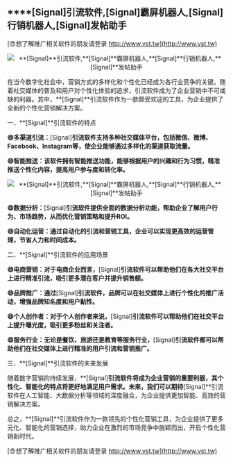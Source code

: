 ## ****[Signal]**引流软件,**[Signal]**霸屏机器人,**[Signal]**行销机器人,**[Signal]**发帖助手**

[😍想了解推广相关软件的朋友请登录 http://www.vst.tw](http://www.vst.tw)

 <center><img src="https://vst.tw/MP4/tuiguang/png/4.png" alt="**[Signal]**引流软件,**[Signal]**霸屏机器人,**[Signal]**行销机器人,**[Signal]**发帖助手"></center>

在当今数字化社会中，营销方式的多样化和个性化已经成为各行业竞争的关键。随着社交媒体的普及和用户对个性化体验的追求，引流软件成为了企业营销中不可或缺的利器。其中，**[Signal]**引流软件作为一款颇受欢迎的工具，为企业提供了全新的个性化营销解决方案。

一、**[Signal]**引流软件的特点

**😄多渠道引流：**[Signal]**引流软件支持多种社交媒体平台，包括微信、微博、Facebook、Instagram等，使企业能够通过多样化的渠道获取流量。**

**😄智能推送：该软件拥有智能推送功能，能够根据用户的兴趣和行为习惯，精准推送个性化内容，提高用户参与度和转化率。**

 <center><img src="https://vst.tw/MP4/tuiguang/png/3.png" alt="**[Signal]**引流软件,**[Signal]**霸屏机器人,**[Signal]**行销机器人,**[Signal]**发帖助手"></center>

**😄数据分析：**[Signal]**引流软件提供全面的数据分析功能，帮助企业了解用户行为、市场趋势，从而优化营销策略和提升ROI。**

**😄自动化运营：通过自动化的引流和营销工具，企业可以实现更高效的运营管理，节省人力和时间成本。**

二、**[Signal]**引流软件的应用场景

**😄电商营销：对于电商企业而言，**[Signal]**引流软件可以帮助他们在各大社交平台上进行精准引流，吸引更多潜在客户并提升销售额。**

**😄品牌推广：通过**[Signal]**引流软件，品牌可以在社交媒体上进行个性化的推广活动，增强品牌知名度和用户黏性。**

**😄个人创作者：对于个人创作者来说，**[Signal]**引流软件可以帮助他们在社交平台上提升曝光度，吸引更多粉丝和关注者。**

**😄服务行业：无论是餐饮、旅游还是教育等服务行业，**[Signal]**引流软件都可以帮助他们在社交媒体上进行精准的用户引流和营销推广。**

三、**[Signal]**引流软件的未来发展

随着数字营销的持续发展，**[Signal]**引流软件将成为企业营销的重要利器，其个性化、智能化的特点将更好地满足用户需求。未来，我们可以期待**[Signal]**引流软件在人工智能、大数据分析等领域的深度融合，为企业提供更加智能、高效的营销解决方案。

总之，**[Signal]**引流软件作为一款领先的个性化营销工具，为企业提供了更多元化、智能化的营销选择，助力企业在激烈的市场竞争中脱颖而出，开启个性化营销新时代。

[😍想了解推广相关软件的朋友请登录 http://www.vst.tw](http://www.vst.tw)



